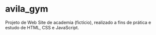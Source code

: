 # avila_gym
Projeto de Web Site de academia (fictício), realizado a fins de prática e estudo de HTML, CSS e JavaScript.
